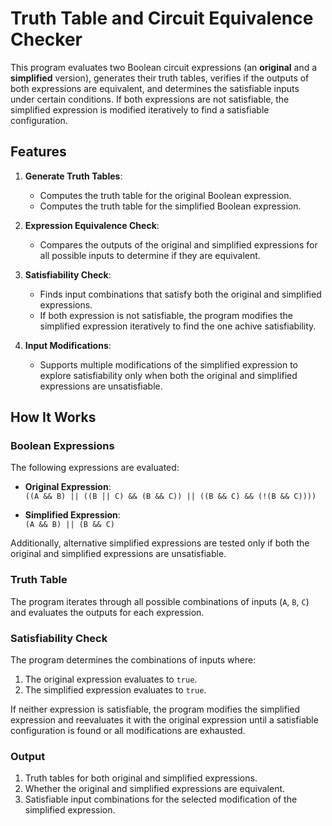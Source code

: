 # Truth Table and Circuit Equivalence Checker

This program evaluates two Boolean circuit expressions (an **original** and a **simplified** version), generates their truth tables, verifies if the outputs of both expressions are equivalent, and determines the satisfiable inputs under certain conditions. If both expressions are not satisfiable, the simplified expression is modified iteratively to find a satisfiable configuration.

## Features

1. **Generate Truth Tables**:
   - Computes the truth table for the original Boolean expression.
   - Computes the truth table for the simplified Boolean expression.

2. **Expression Equivalence Check**:
   - Compares the outputs of the original and simplified expressions for all possible inputs to determine if they are equivalent.

3. **Satisfiability Check**:
   - Finds input combinations that satisfy both the original and simplified expressions.
   - If both expression is not satisfiable, the program modifies the simplified expression iteratively to find the one achive satisfiability.

4. **Input Modifications**:
   - Supports multiple modifications of the simplified expression to explore satisfiability only when both the original and simplified expressions are unsatisfiable.

## How It Works

### Boolean Expressions
The following expressions are evaluated:
- **Original Expression**:  
  `((A && B) || ((B || C) && (B && C)) || ((B && C) && (!(B && C))))`
  
- **Simplified Expression**:  
  `(A && B) || (B && C)`

Additionally, alternative simplified expressions are tested only if both the original and simplified expressions are unsatisfiable.

### Truth Table
The program iterates through all possible combinations of inputs (`A`, `B`, `C`) and evaluates the outputs for each expression.

### Satisfiability Check
The program determines the combinations of inputs where:
1. The original expression evaluates to `true`.
2. The simplified expression evaluates to `true`.

If neither expression is satisfiable, the program modifies the simplified expression and reevaluates it with the original expression until a satisfiable configuration is found or all modifications are exhausted.

### Output
1. Truth tables for both original and simplified expressions.
2. Whether the original and simplified expressions are equivalent.
3. Satisfiable input combinations for the selected modification of the simplified expression.

